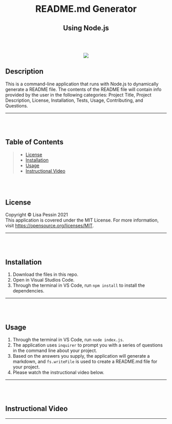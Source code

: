 <h1 align="center">README.md Generator </h1>
<h2 align="center">Using Node.js </h2>    

<br/><br/>

<p align="center">
<img src="https://img.shields.io/badge/License-MIT-yellow.svg"/>
</p>



## Description
  This is a command-line application that runs with Node.js to dynamically generate a README file. The contents of the README file will contain info provided by the user in the following categories: Project Title, Project Description, License, Installation, Tests, Usage, Contributing, and Questions.
  ***

  <br/><br/>

  ## Table of Contents
  >* [License](#license)
  >* [Installation](#installation)
  >* [Usage](#usage)
  >* [Instructional Video](#instructional-video)
  
  <br/><br/>

  ## License
  Copyright © Lisa Pessin 2021  
  This application is covered under the MIT License. For more information, visit https://opensource.org/licenses/MIT.

  ***

  <br/><br/>

  ## Installation
  1. Download the files in this repo.
  2. Open in Visual Studios Code.
  3. Through the terminal in VS Code, run `npm install` to install the dependencies.
  ***

  <br/><br/>

  ## Usage
  1. Through the terminal in VS Code, run `node index.js`.
  2. The application uses `inquirer` to prompt you with a series of questions in the command line about your project.
  3. Based on the answers you supply, the application will generate a markdown, and `fs.writeFile` is used to create a README.md file for your project.
  4. Please watch the instructional video below.

  ***

  <br/><br/>

  ## Instructional Video

  ***